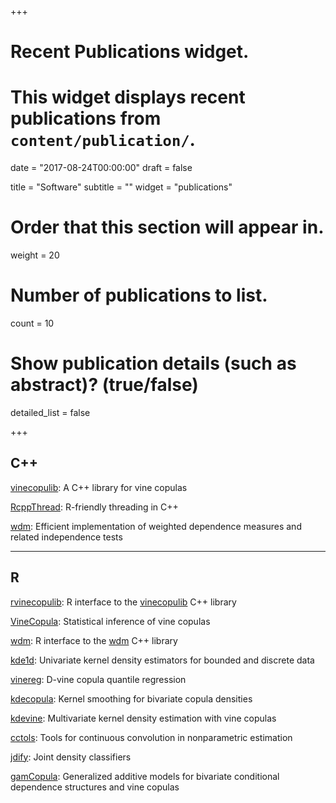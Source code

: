 +++
# Recent Publications widget.
# This widget displays recent publications from `content/publication/`.

date = "2017-08-24T00:00:00"
draft = false

title = "Software"
subtitle = ""
widget = "publications"

# Order that this section will appear in.
weight = 20

# Number of publications to list.
count = 10

# Show publication details (such as abstract)? (true/false)
detailed_list = false

+++


## C++

[vinecopulib](https://github.com/vinecopulib/vinecopulib):
A C++ library for vine copulas

[RcppThread](https://github.com/tnagler/RcppThread): R-friendly threading in
C++

[wdm](https://github.com/tnagler/wdm): Efficient implementation of weighted
dependence measures and related independence tests

------------------------------------------

## R

[rvinecopulib](https://github.com/vinecopulib/rvinecopulib):
R interface to the [vinecopulib](https://github.com/vinecopulib/vinecopulib) C++ library

[VineCopula](https://github.com/tnagler/VineCopula"):
Statistical inference of vine copulas

[wdm](https://github.com/tnagler/wdm-r): R interface to the 
[wdm](https://github.com/tnagler/wdm) C++ library

[kde1d](https://github.com/tnagler/kde1d):
Univariate kernel density estimators for bounded and discrete data

[vinereg](https://github.com/tnagler/vinereg):
D-vine copula quantile regression

[kdecopula](https://github.com/tnagler/kdecopula):
Kernel smoothing for bivariate copula densities

[kdevine](https://github.com/tnagler/kdevine):
Multivariate kernel density estimation with vine copulas

[cctols](https://github.com/tnagler/cctools):
Tools for continuous convolution in nonparametric estimation

[jdify](https://github.com/tnagler/jdify):
Joint density classifiers

[gamCopula](https://github.com/tvatter/gamCopula):
Generalized additive models for bivariate conditional dependence structures and vine copulas
